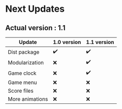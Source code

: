 # Next Updates
## Actual version : 1.1

 Update                     | 1.0 version         | 1.1 version
----------------------------|---------------------|---------------------
 Dist package               | :heavy_check_mark:  |:heavy_check_mark:
 Modularization             | :x:                 |:heavy_check_mark:
 Game clock                 | :x:                 |:heavy_check_mark:
 Game menu                  | :x:                 |:x:
 Score files                | :x:                 |:x:
 More animations            | :x:                 |:x:
